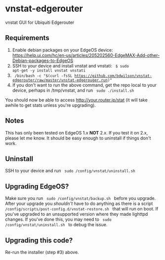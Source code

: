 # vnstat-edgerouter
vnstat GUI for Ubiquiti Edgerouter

## Requirements

1. Enable debian packages on your EdgeOS device: https://help.ui.com/hc/en-us/articles/205202560-EdgeMAX-Add-other-Debian-packages-to-EdgeOS
2. SSH to your device and install vnstat and vnstati: <code> $ sudo apt-get -y install vnstat vnstati </code>
3. <code> /bin/bash -c "$(curl -fsSL https://github.com/bdwilson/vnstat-edgerouter/raw/master/vnstat-edgerouger.run)" </code>
4. If you don't want to run the above command, get the repo local to your device, perhaps in /tmp/vnstat, and run <code> sudo ./install.sh </code>

You should now be able to access http://your.router.ip/stat (it will take awhile to get stats unless you're upgrading). 

## Notes

This has only been tested on EdgeOS 1.x <b>NOT</b> 2.x. If you test it on 2.x, please let me know. It should be easy enough to uninstall if things don't work.

## Uninstall

SSH to your device and run <code> sudo /config/vnstat/uninstall.sh </code>

## Upgrading EdgeOS?

Make sure you run <code> sudo /config/vnstat/backup.sh </code> before you upgrade. After your upgrade you *shouldn't* have to do anything as there is a script <code> /config/scripts/post-config.d/vnstat-restore.sh </code> that will run on boot. If you've upgraded to an unsupported version where they made lighttpd changes. If you've done this, you may need to <code> sudo /config/vnstat/uninstall.sh </code> to debug the issue.

## Upgrading this code?

Re-run the installer (step #3) above.

